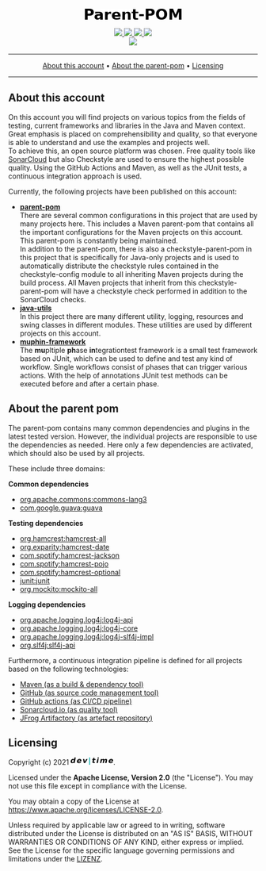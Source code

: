 <p align="center">
  <img src="https://raw.githubusercontent.com/dev-time-tpw/parent-pom/main/images/Parent-POM.png" />
</p>

<p align="center">
<a href="https://github.com/dev-time-tpw/parent-pom/actions/workflows/build-job.yml" title="Build Job">
  <img src="https://img.shields.io/github/workflow/status/dev-time-tpw/parent-pom/Run%20snapshot%20build-job?logo=GitHub&style=plastic" />
</a>
<a href="https://github.com/dev-time-tpw/parent-pom/actions/workflows/quality-job.yml" title="Quality Job">
  <img src="https://img.shields.io/github/workflow/status/dev-time-tpw/parent-pom/Run%20quality%20build-job?label=quality-build&logo=GitHub&style=plastic" />
</a>
<a href="https://github.com/dev-time-tpw/parent-pom/blob/main/LICENSE" title="License">
  <img src="https://img.shields.io/github/license/dev-time-tpw/parent-pom?logo=GitHub&style=plastic" />
</a>
<a href="https://github.com/dev-time-tpw/parent-pom" title="Last Commit">
  <img src="https://img.shields.io/github/last-commit/dev-time-tpw/parent-pom?logo=GitHub&style=plastic" />
</a>
<br />
<a href="https://sonarcloud.io/dashboard?id=devtime_parent-pom" title="Quality Gate">
  <img src="https://img.shields.io/sonar/quality_gate/devtime_parent-pom?logo=SonarCloud&server=https%3A%2F%2Fsonarcloud.io&style=plastic" />
</a>
</p>

<hr />
<p align="center">
    <a href="#about-this-account">About this account</a> • 
    <a href="#about-the-parent-pom">About the parent-pom</a> • 
    <a href="#licensing">Licensing</a>
</p>
<hr />

## About this account

On this account you will find projects on various topics from the fields of testing, current frameworks and libraries 
in the Java and Maven context. Great emphasis is placed on comprehensibility and quality, so that everyone is able to 
understand and use the examples and projects well.<br />
To achieve this, an open source platform was chosen. Free quality tools like [SonarCloud](Sonarcloud.io) but also 
Checkstyle are used to ensure the highest possible quality. Using the GitHub Actions and Maven, as well as the JUnit 
tests, a continuous integration approach is used.

Currently, the following projects have been published on this account:

* **<a href="https://github.com/dev-time-tpw/parent-pom">parent-pom</a>**<br />
There are several common configurations in this project that are used by many projects here. This includes a Maven 
parent-pom that contains all the important configurations for the Maven projects on this account. This parent-pom is 
constantly being maintained.<br />
In addition to the parent-pom, there is also a checkstyle-parent-pom in this project that is specifically for Java-only 
projects and is used to automatically distribute the checkstyle rules contained in the checkstyle-config module to all 
inheriting Maven projects during the build process. All Maven projects that inherit from this checkstyle-parent-pom will 
have a checkstyle check performed in addition to the SonarCloud checks.
* **<a href="https://github.com/dev-time-tpw/java-utils">java-utils</a>**<br />
In this project there are many different utility, logging, resources and swing classes in different modules. These 
utilities are used by different projects on this account.
* **<a href="https://github.com/dev-time-tpw/muphin-framework">muphin-framework</a>**<br />
The **mu**pltiple **ph**ase **in**tegrationtest framework is a small test framework based on JUnit, which can be used 
to define and test any kind of workflow. Single workflows consist of phases that can trigger various actions. With the 
help of annotations JUnit test methods can be executed before and after a certain phase.

## About the parent pom

The parent-pom contains many common dependencies and plugins in the latest tested version. However, the individual 
projects are responsible to use the dependencies as needed. Here only a few dependencies are activated, which should 
also be used by all projects.

These include three domains:

**Common dependencies**

* <a href="https://commons.apache.org/proper/commons-lang/">org.apache.commons:commons-lang3</a>
* <a href="https://github.com/google/guava">com.google.guava:guava</a>

**Testing dependencies**

* <a href="http://hamcrest.org/JavaHamcrest/distributables">org.hamcrest:hamcrest-all</a>
* <a href="https://github.com/eXparity/hamcrest-date">org.exparity:hamcrest-date</a>
* <a href="https://github.com/spotify/java-hamcrest">com.spotify:hamcrest-jackson</a>
* <a href="https://github.com/spotify/java-hamcrest">com.spotify:hamcrest-pojo</a>
* <a href="https://github.com/spotify/java-hamcrest">com.spotify:hamcrest-optional</a>
* <a href="https://junit.org/junit4/">junit:junit</a>
* <a href="https://site.mockito.org/">org.mockito:mockito-all</a>

**Logging dependencies**

* <a href="https://logging.apache.org/log4j/2.x/">org.apache.logging.log4j:log4j-api</a>
* <a href="https://logging.apache.org/log4j/2.x/">org.apache.logging.log4j:log4j-core</a>
* <a href="https://logging.apache.org/log4j/2.x/">org.apache.logging.log4j:log4j-slf4j-impl</a>
* <a href="http://www.slf4j.org/">org.slf4j:slf4j-api</a>

Furthermore, a continuous integration pipeline is defined for all projects based on the following technologies:

* <a href="https://maven.apache.org/">Maven (as a build & dependency tool)</a>
* <a href="https://github.com/dev-time-tpw">GitHub (as source code management tool)</a>
* <a href="https://docs.github.com/en/free-pro-team@latest/actions">GitHub actions (as CI/CD pipeline)</a>
* <a href="https://sonarcloud.io/organizations/devtime/projects">Sonarcloud.io (as quality tool)</a>
* <a href="https://devtime.jfrog.io/ui/packages">JFrog Artifactory (as artefact repository)</a>

## Licensing

Copyright (c) 2021 <img src="https://raw.githubusercontent.com/dev-time-tpw/parent-pom/main/images/dev-time-86x15.png" />.

Licensed under the **Apache License, Version 2.0** (the "License"). You may not use this file except in compliance with 
the License.

You may obtain a copy of the License at <a href="https://www.apache.org/licenses/LICENSE-2.0">https://www.apache.org/licenses/LICENSE-2.0</a>.

Unless required by applicable law or agreed to in writing, software distributed under the License is distributed on an 
"AS IS" BASIS, WITHOUT WARRANTIES OR CONDITIONS OF ANY KIND, either express or implied. See the License for the specific 
language governing permissions and limitations under the [LIZENZ](LICENSE).